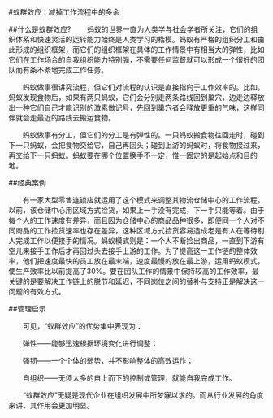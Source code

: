 #蚁群效应：减掉工作流程中的多余

##什么是蚁群效应?
　　蚂蚁的世界一直为人类学与社会学者所关注，它们的组织体系和快速灵活的运转能力始终是人类学习的楷模。蚂蚁有严格的组织分工和由此形成的组织框架，而它们的组织框架在具体的工作情景中有相当大的弹性，比如它们在工作场合的自我组织能力特别强，不需要任何监督就可以形成一个很好的团队而有条不紊地完成工作任务。

　　蚂蚁做事很讲究流程，但它们对流程的认识是直接指向于工作效率的。比如，蚂蚁发现食物后，如果有两只蚂蚁，它们会分别走两条路线回到巢穴，边走边释放出一种它们自己才能识别的激素做记号，先回到巢穴者会释放更重的气味，这样同伴就会走最近的路线去搬运食物。

　　蚂蚁做事有分工，但它们的分工是有弹性的。一只蚂蚁搬食物往回走时，碰到下一只蚂蚁，会把食物交给它，自己再回头；碰到上游的蚂蚁时，将食物接过来，再交给下一只蚂蚁。蚂蚁要在哪个位置换手不一定，惟一固定的是起始点和目的地。

##经典案例

　　有一家大型零售连锁店就运用了这个模式来调整其物流仓储中心的工作流程。以前，该仓储中心用区域方式捡货，如果上一手没有完成，下一手只能等着。由于每个人的工作速度有差异，而且因为仓储中心的商品品种很多，即便同一个人对不同商品的工作捡货速率也存在差异，这种区域方式捡货容易造成老是有人在等待别人完成工作以便接手的情况。蚂蚁模式则是：一个人不断捡出商品，一直到下游有空儿来接手工作后才再回过头去接手上游的工作。为了提高这一工作链的整体效率，他们把速度最快的员工放在最末端，速度最慢的放在最上游，运用蚂蚁模式，使生产效率比以前提高了30%。要在团队工作的情景中保持较高的工作效率，最关键的是要解决工作链上的脱节和延迟，不同岗位之间的替补与支持正是解决这一问题的有效方式。

##管理启示

　　可见，“蚁群效应”的优势集中表现为：

　　弹性——能够迅速根据环境变化进行调整；

　　强韧——一个个体的弱势，并不影响整体的高效运作；

　　自组织——无须太多的自上而下的控制或管理，就能自我完成工作。

　　“蚁群效应”无疑是现代企业在组织发展中所梦寐以求的。而从行业发展的角度来讲，其作用会更加明显。



